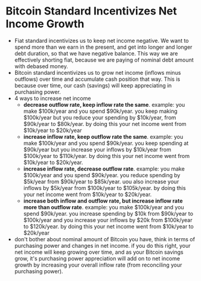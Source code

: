 # Bitcoin Standard Incentivizes Net Income Growth

* Fiat standard incentivizes us to keep net income negative. We want to spend more than we earn in the present, and get into longer and longer debt duration, so that we have negative balance. This way we are effectively shorting fiat, because we are paying of nominal debt amount with debased money.
* Bitcoin standard incentivizes us to grow net income (inflows minus outflows) over time and accumulate cash position that way. This is because over time, our cash (savings) will keep appreciating in purchasing power.
* 4 ways to increase net income
  * **decrease outflow rate, keep inflow rate the same**. example: you make $100k/year and you spend $90k/year. you keep making $100k/year but you reduce your spending by $10k/year, from $90k/year to $80k/year. by doing this your net income went from $10k/year to $20k/year
  * **increase inflow rate, keep outflow rate the same**. example: you make $100k/year and you spend $90k/year. you keep spending at $90k/year but you increase your inflows by $10k/year from $100k/year to $110k/year. by doing this your net income went from $10k/year to $20k/year.
  * **increase inflow rate, decrease outflow rate**. example: you make $100k/year and you spend $90k/year. you reduce spending by $5k/year from $90k/year to $85k/year. uou also increase your inflows by $5k/year from $100k/year to $105k/year. by doing this your net income went from $10k/year to $20k/year.
  * **increase both inflow and outflow rate, but increase inflow rate more than outflow rate**. example: you make $100k/year and you spend $90k/year. you increase spending by $10k from $90k/year to $100k/year and you increase your inflows by $20k from $100k/year to $120k/year. by doing this your net income went from $10k/year to $20k/year
* don't bother about nominal amount of Bitcoin you have, think in terms of purchasing power and changes in net income. if you do this right, your net income will keep growing over time, and as your Bitcoin savings grow, it's purchasing power appreciation will add on to net income growth by increasing your overall inflow rate (from reconciling your purchasing power).
